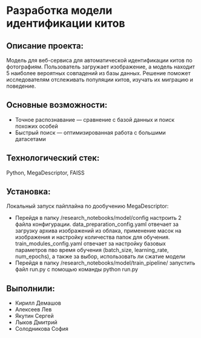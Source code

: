 # Разработка модели идентификации китов

## Описание проекта:
Модель для веб-сервиса для автоматической идентификации китов по фотографиям. Пользователь загружает изображение, а модель находит 5 наиболее вероятных совпадений из базы данных. Решение поможет исследователям отслеживать популяции китов, изучать их миграцию и поведение.

## Основные возможности:
* Точное распознавание — сравнение с базой данных и поиск похожих особей
* Быстрый поиск — оптимизированная работа с большими датасетами

## Технологический стек: 
Python, MegaDescriptor, FAISS

## Установка:

Локальный запуск пайплайна по дообучению MegaDescriptor:
* Перейдя в папку /research_notebooks/model/config настроить 2 файла конфигурации. data_preparation_config.yaml отвечает за загрузку архива изображений из облака, применение масок на изображения и настройку количества папок для обучения. train_modules_config.yaml отвечает за настройку базовых параметров пво время обучения (batch_size, learning_rate, num_epochs), а также за выбор, использовать ли сжатие модели
* Перейдя в папку /research_notebooks/model/train_pipeline/ запустить файл run.py с помощью команды python run.py

## Выполнили: 
* Кирилл Демашов
* Алексеев Лев
* Якутин Сергей
* Лыков Дмитрий
* Солодникова София

